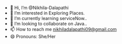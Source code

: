 - 👋 Hi, I’m @Nikhila-Dalapathi
- 👀 I’m interested in Exploring Places.
- 🌱 I’m currently learning serviceNow..
- 💞️ I’m looking to collaborate on Java..
- 📫 How to reach me nikhiladalapathi09@gmail.com
- 😄 Pronouns: She/Her

<!---
Nikhila-Dalapathi/Nikhila-Dalapathi is a ✨ special ✨ repository because its `README.md` (this file) appears on your GitHub profile.
You can click the Preview link to take a look at your changes.
--->
